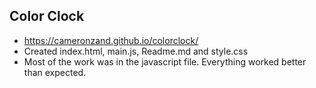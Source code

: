 ## Color Clock

* https://cameronzand.github.io/colorclock/
* Created index.html, main.js, Readme.md and style.css
* Most of the work was in the javascript file. Everything worked better than expected. 